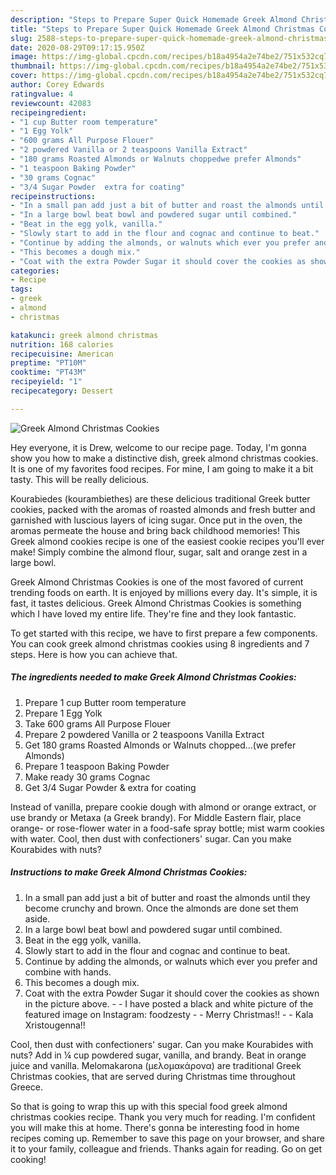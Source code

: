 ```yaml
---
description: "Steps to Prepare Super Quick Homemade Greek Almond Christmas Cookies"
title: "Steps to Prepare Super Quick Homemade Greek Almond Christmas Cookies"
slug: 2588-steps-to-prepare-super-quick-homemade-greek-almond-christmas-cookies
date: 2020-08-29T09:17:15.950Z
image: https://img-global.cpcdn.com/recipes/b18a4954a2e74be2/751x532cq70/greek-almond-christmas-cookies-recipe-main-photo.jpg
thumbnail: https://img-global.cpcdn.com/recipes/b18a4954a2e74be2/751x532cq70/greek-almond-christmas-cookies-recipe-main-photo.jpg
cover: https://img-global.cpcdn.com/recipes/b18a4954a2e74be2/751x532cq70/greek-almond-christmas-cookies-recipe-main-photo.jpg
author: Corey Edwards
ratingvalue: 4
reviewcount: 42083
recipeingredient:
- "1 cup Butter room temperature"
- "1 Egg Yolk"
- "600 grams All Purpose Flouer"
- "2 powdered Vanilla or 2 teaspoons Vanilla Extract"
- "180 grams Roasted Almonds or Walnuts choppedwe prefer Almonds"
- "1 teaspoon Baking Powder"
- "30 grams Cognac"
- "3/4 Sugar Powder  extra for coating"
recipeinstructions:
- "In a small pan add just a bit of butter and roast the almonds until they become crunchy and brown. Once the almonds are done set them aside."
- "In a large bowl beat bowl and powdered sugar until combined."
- "Beat in the egg yolk, vanilla."
- "Slowly start to add in the flour and cognac and continue to beat."
- "Continue by adding the almonds, or walnuts which ever you prefer and combine with hands."
- "This becomes a dough mix."
- "Coat with the extra Powder Sugar it should cover the cookies as shown in the picture above.  I have posted a black and white picture of the featured image on Instagram: foodzesty  Merry Christmas!!  Kala Xristougenna!!"
categories:
- Recipe
tags:
- greek
- almond
- christmas

katakunci: greek almond christmas 
nutrition: 168 calories
recipecuisine: American
preptime: "PT10M"
cooktime: "PT43M"
recipeyield: "1"
recipecategory: Dessert

---
```



![Greek Almond Christmas Cookies](https://img-global.cpcdn.com/recipes/b18a4954a2e74be2/751x532cq70/greek-almond-christmas-cookies-recipe-main-photo.jpg)

Hey everyone, it is Drew, welcome to our recipe page. Today, I'm gonna show you how to make a distinctive dish, greek almond christmas cookies. It is one of my favorites food recipes. For mine, I am going to make it a bit tasty. This will be really delicious.

Kourabiedes (kourambiethes) are these delicious traditional Greek butter cookies, packed with the aromas of roasted almonds and fresh butter and garnished with luscious layers of icing sugar. Once put in the oven, the aromas permeate the house and bring back childhood memories! This Greek almond cookies recipe is one of the easiest cookie recipes you&#39;ll ever make! Simply combine the almond flour, sugar, salt and orange zest in a large bowl.

Greek Almond Christmas Cookies is one of the most favored of current trending foods on earth. It is enjoyed by millions every day. It's simple, it is fast, it tastes delicious. Greek Almond Christmas Cookies is something which I have loved my entire life. They're fine and they look fantastic.


To get started with this recipe, we have to first prepare a few components. You can cook greek almond christmas cookies using 8 ingredients and 7 steps. Here is how you can achieve that.

<!--inarticleads1-->

##### The ingredients needed to make Greek Almond Christmas Cookies:

1. Prepare 1 cup Butter room temperature
1. Prepare 1 Egg Yolk
1. Take 600 grams All Purpose Flouer
1. Prepare 2 powdered Vanilla or 2 teaspoons Vanilla Extract
1. Get 180 grams Roasted Almonds or Walnuts chopped…(we prefer Almonds)
1. Prepare 1 teaspoon Baking Powder
1. Make ready 30 grams Cognac
1. Get 3/4 Sugar Powder &amp; extra for coating


Instead of vanilla, prepare cookie dough with almond or orange extract, or use brandy or Metaxa (a Greek brandy). For Middle Eastern flair, place orange- or rose-flower water in a food-safe spray bottle; mist warm cookies with water. Cool, then dust with confectioners&#39; sugar. Can you make Kourabides with nuts? 

<!--inarticleads2-->

##### Instructions to make Greek Almond Christmas Cookies:

1. In a small pan add just a bit of butter and roast the almonds until they become crunchy and brown. Once the almonds are done set them aside.
1. In a large bowl beat bowl and powdered sugar until combined.
1. Beat in the egg yolk, vanilla.
1. Slowly start to add in the flour and cognac and continue to beat.
1. Continue by adding the almonds, or walnuts which ever you prefer and combine with hands.
1. This becomes a dough mix.
1. Coat with the extra Powder Sugar it should cover the cookies as shown in the picture above. -  - I have posted a black and white picture of the featured image on Instagram: foodzesty -  - Merry Christmas!! -  - Kala Xristougenna!!


Cool, then dust with confectioners&#39; sugar. Can you make Kourabides with nuts? Add in ¼ cup powdered sugar, vanilla, and brandy. Beat in orange juice and vanilla. Melomakarona (μελομακάρονα) are traditional Greek Christmas cookies, that are served during Christmas time throughout Greece. 

So that is going to wrap this up with this special food greek almond christmas cookies recipe. Thank you very much for reading. I'm confident you will make this at home. There's gonna be interesting food in home recipes coming up. Remember to save this page on your browser, and share it to your family, colleague and friends. Thanks again for reading. Go on get cooking!
